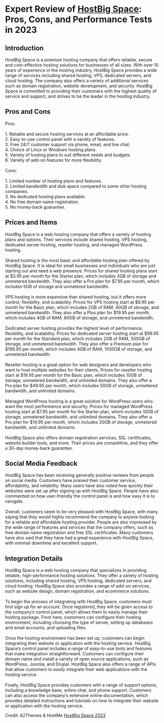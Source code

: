 <h1>Expert Review of <a href="https://a2themes.com/hostbig-space-reviews">HostBig Space</a>: Pros, Cons, and Performance Tests in 2023</h1>
<h2>Introduction</h2>
HostBig Space is a premium hosting company that offers reliable, secure and cost-effective hosting solutions for businesses of all sizes. With over 10 years of experience in the hosting industry, HostBig Space provides a wide range of services including shared hosting, VPS, dedicated servers, and cloud hosting. The company also offers a variety of additional services such as domain registration, website development, and security. HostBig Space is committed to providing their customers with the highest quality of service and support, and strives to be the leader in the hosting industry.
<h2>Pros and Cons</h2>
Pros:<br><br>1. Reliable and secure hosting services at an affordable price.<br>2. Easy-to-use control panel with a variety of features.<br>3. Free 24/7 customer support via phone, email, and live chat.<br>4. Choice of Linux or Windows hosting plans.<br>5. Variety of hosting plans to suit different needs and budgets.<br>6. Variety of add-on features for more flexibility.<br><br>Cons:<br><br>1. Limited number of hosting plans and features.<br>2. Limited bandwidth and disk space compared to some other hosting companies.<br>3. No dedicated hosting plans available.<br>4. No free domain name registration.<br>5. No money-back guarantee.
<h2>Prices and Items</h2>
HostBig Space is a web hosting company that offers a variety of hosting plans and options. Their services include shared hosting, VPS hosting, dedicated server hosting, reseller hosting, and managed WordPress hosting. <br><br>Shared hosting is the most basic and affordable hosting plan offered by HostBig Space. It is ideal for small businesses and individuals who are just starting out and need a web presence. Prices for shared hosting plans start at $3.95 per month for the Starter plan, which includes 2GB of storage and unmetered bandwidth. They also offer a Pro plan for $7.95 per month, which includes 5GB of storage and unmetered bandwidth.<br><br>VPS hosting is more expensive than shared hosting, but it offers more control, flexibility, and scalability. Prices for VPS hosting start at $9.95 per month for the Basic plan, which includes 2GB of RAM, 40GB of storage, and unmetered bandwidth. They also offer a Plus plan for $19.95 per month, which includes 4GB of RAM, 80GB of storage, and unmetered bandwidth.<br><br>Dedicated server hosting provides the highest level of performance, flexibility, and scalability. Prices for dedicated server hosting start at $99.95 per month for the Standard plan, which includes 2GB of RAM, 500GB of storage, and unmetered bandwidth. They also offer a Premium plan for $199.95 per month, which includes 4GB of RAM, 1000GB of storage, and unmetered bandwidth.<br><br>Reseller hosting is a great option for web designers and developers who want to host multiple websites for their clients. Prices for reseller hosting start at $19.95 per month for the Basic plan, which includes 10GB of storage, unmetered bandwidth, and unlimited domains. They also offer a Pro plan for $49.95 per month, which includes 50GB of storage, unmetered bandwidth, and unlimited domains.<br><br>Managed WordPress hosting is a great solution for WordPress users who want the most performance and security. Prices for managed WordPress hosting start at $7.95 per month for the Starter plan, which includes 10GB of storage, unmetered bandwidth, and unlimited domains. They also offer a Pro plan for $14.95 per month, which includes 20GB of storage, unmetered bandwidth, and unlimited domains.<br><br>HostBig Space also offers domain registration services, SSL certificates, website builder tools, and more. Their prices are competitive, and they offer a 30-day money-back guarantee.
<h2>Social Media Feedback</h2>
HostBig Space has been receiving generally positive reviews from people on social media. Customers have praised their customer service, affordability, and reliability. Many users have also noted how quickly their websites were set up after signing up with HostBig Space. People have also commented on how user-friendly the control panel is and how easy it is to navigate.<br><br>Overall, customers seem to be very pleased with HostBig Space, with many saying that they would highly recommend the company to anyone looking for a reliable and affordable hosting provider. People are also impressed by the wide range of features and services that the company offers, such as free domain name registration and free SSL certificates. Many customers have also said that they have had a great experience with HostBig Space, with minimal downtime and excellent support.
<h2>Integration Details</h2>
HostBig Space is a web hosting company that specializes in providing reliable, high-performance hosting solutions. They offer a variety of hosting solutions, including shared hosting, VPS hosting, dedicated servers, and cloud hosting. HostBig Space also provides a range of add-on services, such as website design, domain registration, and ecommerce solutions.<br><br>To begin the process of integrating with HostBig Space, customers must first sign up for an account. Once registered, they will be given access to the company’s control panel, which allows them to easily manage their hosting package. From here, customers can configure their hosting environment, including choosing the type of server, setting up databases and email accounts, and uploading files.<br><br>Once the hosting environment has been set up, customers can begin integrating their website or application with the hosting service. HostBig Space’s control panel includes a range of easy-to-use tools and features that make integration straightforward. Customers can configure their domain name and install a variety of open source applications, such as WordPress, Joomla, and Drupal. HostBig Space also offers a range of APIs that allow customers to easily integrate their web applications with the hosting service.<br><br>Finally, HostBig Space provides customers with a range of support options, including a knowledge base, online chat, and phone support. Customers can also access the company’s extensive online documentation, which provides detailed instructions and tutorials on how to integrate their website or application with the hosting service.
<p>Credit: A2Themes & HostMe <a href="https://a2themes.com/hostbig-space-reviews">HostBig Space 2023</a></p>